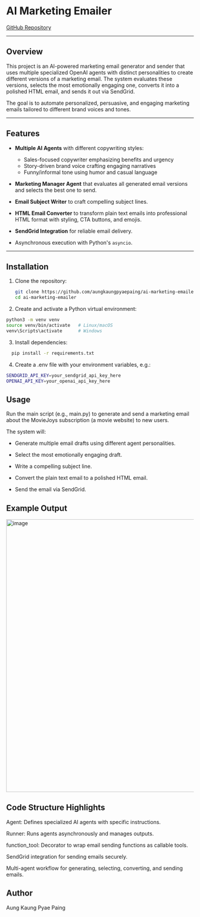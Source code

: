 # AI Marketing Emailer

[GitHub Repository](https://github.com/aungkaungpyaepaing/ai-marketing-emailer)

---

## Overview

This project is an AI-powered marketing email generator and sender that uses multiple specialized OpenAI agents with distinct personalities to create different versions of a marketing email. The system evaluates these versions, selects the most emotionally engaging one, converts it into a polished HTML email, and sends it out via SendGrid.

The goal is to automate personalized, persuasive, and engaging marketing emails tailored to different brand voices and tones.

---

## Features

- **Multiple AI Agents** with different copywriting styles:
  - Sales-focused copywriter emphasizing benefits and urgency
  - Story-driven brand voice crafting engaging narratives
  - Funny/informal tone using humor and casual language

- **Marketing Manager Agent** that evaluates all generated email versions and selects the best one to send.

- **Email Subject Writer** to craft compelling subject lines.

- **HTML Email Converter** to transform plain text emails into professional HTML format with styling, CTA buttons, and emojis.

- **SendGrid Integration** for reliable email delivery.

- Asynchronous execution with Python's `asyncio`.

---

## Installation

1. Clone the repository:

   ```bash
   git clone https://github.com/aungkaungpyaepaing/ai-marketing-emailer.git
   cd ai-marketing-emailer


2. Create and activate a Python virtual environment:

  ```bash
  python3 -m venv venv
  source venv/bin/activate   # Linux/macOS
  venv\Scripts\activate      # Windows
  ```


3. Install dependencies:
```bash
  pip install -r requirements.txt
```


4. Create a .env file with your environment variables, e.g.:
```bash
SENDGRID_API_KEY=your_sendgrid_api_key_here
OPENAI_API_KEY=your_openai_api_key_here
```

## Usage

Run the main script (e.g., main.py) to generate and send a marketing email about the MovieJoys subscription (a movie website) to new users.

The system will:

- Generate multiple email drafts using different agent personalities.

- Select the most emotionally engaging draft.

- Write a compelling subject line.

- Convert the plain text email to a polished HTML email.

- Send the email via SendGrid.

## Example Output

<img width="733" alt="image" src="https://github.com/user-attachments/assets/4e504044-f205-4ef1-80c7-175f8acccd4e" />


## Code Structure Highlights


Agent: Defines specialized AI agents with specific instructions.

Runner: Runs agents asynchronously and manages outputs.

function_tool: Decorator to wrap email sending functions as callable tools.

SendGrid integration for sending emails securely.

Multi-agent workflow for generating, selecting, converting, and sending emails.

## Author

Aung Kaung Pyae Paing
